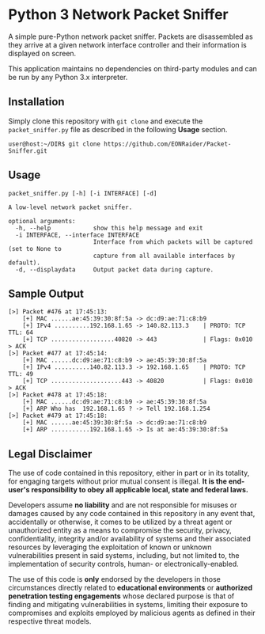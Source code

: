# Python 3 Network Packet Sniffer

A simple pure-Python network packet sniffer. Packets are disassembled 
as they arrive at a given network interface controller and their information 
is displayed on screen.

This application maintains no dependencies on third-party modules and can be 
run by any Python 3.x interpreter.

## Installation

Simply clone this repository with `git clone` and execute the `packet_sniffer.py` file 
as described in the following **Usage** section.
```
user@host:~/DIR$ git clone https://github.com/EONRaider/Packet-Sniffer.git
```

## Usage
```
packet_sniffer.py [-h] [-i INTERFACE] [-d]

A low-level network packet sniffer.

optional arguments:
  -h, --help            show this help message and exit
  -i INTERFACE, --interface INTERFACE
                        Interface from which packets will be captured (set to None to
                        capture from all available interfaces by default).
  -d, --displaydata     Output packet data during capture.
```

## Sample Output
```
[>] Packet #476 at 17:45:13:
    [+] MAC ......ae:45:39:30:8f:5a -> dc:d9:ae:71:c8:b9
    [+] IPv4 ..........192.168.1.65 -> 140.82.113.3    | PROTO: TCP TTL: 64
    [+] TCP ..................40820 -> 443             | Flags: 0x010 > ACK
[>] Packet #477 at 17:45:14:
    [+] MAC ......dc:d9:ae:71:c8:b9 -> ae:45:39:30:8f:5a
    [+] IPv4 ..........140.82.113.3 -> 192.168.1.65    | PROTO: TCP TTL: 49
    [+] TCP ....................443 -> 40820           | Flags: 0x010 > ACK
[>] Packet #478 at 17:45:18:
    [+] MAC ......dc:d9:ae:71:c8:b9 -> ae:45:39:30:8f:5a
    [+] ARP Who has  192.168.1.65 ? -> Tell 192.168.1.254
[>] Packet #479 at 17:45:18:
    [+] MAC ......ae:45:39:30:8f:5a -> dc:d9:ae:71:c8:b9
    [+] ARP ...........192.168.1.65 -> Is at ae:45:39:30:8f:5a
```

## Legal Disclaimer
The use of code contained in this repository, either in part or in its totality, 
for engaging targets without prior mutual consent is illegal. **It is 
the end-user's responsibility to obey all applicable local, state 
and federal laws.**

Developers assume **no liability** and are not 
responsible for misuses or damages caused by any code contained 
in this repository in any event that, accidentally or otherwise, it comes to 
be utilized by a threat agent or unauthorized entity as a means to compromise the security, privacy, 
confidentiality, integrity and/or availability of systems and their associated 
 resources by leveraging the exploitation of known or unknown vulnerabilities present 
in said systems, including, but not limited to, the implementation of security controls, 
human- or electronically-enabled.

The use of this code is **only** endorsed by the developers in those circumstances 
directly related to **educational environments** or **authorized penetration testing 
engagements** whose declared purpose is that of finding and mitigating vulnerabilities 
in systems, limiting their exposure to compromises and exploits employed by malicious 
agents as defined in their respective threat models.
